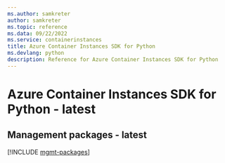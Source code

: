 ```yaml
---
ms.author: samkreter
author: samkreter
ms.topic: reference
ms.data: 09/22/2022
ms.service: containerinstances
title: Azure Container Instances SDK for Python
ms.devlang: python
description: Reference for Azure Container Instances SDK for Python
---
```

# Azure Container Instances SDK for Python - latest

## Management packages - latest
[!INCLUDE [mgmt-packages](container-instances-mgmt-index.md)]